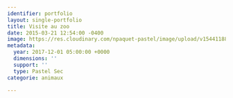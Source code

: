```yaml
---
identifier: portfolio
layout: single-portfolio
title: Visite au zoo
date: 2015-03-21 12:54:00 -0400
image: https://res.cloudinary.com/npaquet-pastel/image/upload/v1544118851/DSC01010-2-3.jpg
metadata:
  year: 2017-12-01 05:00:00 +0000
  dimensions: ''
  support: ''
  type: Pastel Sec
categorie: animaux

---
```

